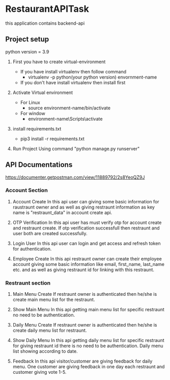 # RestaurantAPITask

this application contains backend-api

## Project setup

python version = 3.9

1. First you have to create virtual-environment 
    - If you have install virtualenv then follow command
        - virtualenv -p python(your python version) envornment-name
    - If you don't have install virtualenv then install first

2. Activate Virtual environment
    - For Linux 
        - source environment-name/bin/activate
    - For window
        - environment-name\Scripts\activate

3. install requirements.txt
    - pip3 install -r requirements.txt

4. Run Project Using command "python manage.py runserver"

## API Documentations

https://documenter.getpostman.com/view/11889792/2s8YeoQZ9J

### Account Section
  1. Account Create
    In this api user can giving some basic information for raustraunt owner and as well as giving restraunt information as key name is "restraunt_data" in account create api.

  2. OTP Verification
    In this api user has must verify otp for account create and restraunt create. If otp verification successfull then restraunt and user both are created successfully.

  3. Login User
    In this api user can login and get access and refresh token for authentication.

  4. Employee Create
    In this api restraunt owner can create their employee account giving some basic information like email, first_name, last_name etc. and as well as giving restraunt id for linking with this restraunt.


### Restraunt section 
  1. Main Menu Create
    If restraunt owner is authenticated then he/she is create main menu list for the restraunt.

  2. Show Main Menu
    In this api getting main menu list for specific restraunt no need to be authentication.

  3. Daily Menu Create 
    If restraunt owner is authenticated then he/she is create daily menu list for restraunt.

  4. Show Daily Menu
    In this api getting daily menu list for specific restraunt for giving restraunt id there is no need to be authentication. Daily menu list showing according to date.

  5. Feedback 
    In this api visitor/customer are giving feedback for daily menu. One customer are giving feedback in one day each restraunt and customer giving vote 1-5.